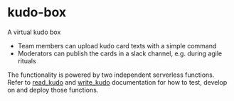 # kudo-box

A virtual kudo box

- Team members can upload kudo card texts with a simple command
- Moderators can publish the cards in a slack channel, e.g. during agile rituals

The functionality is powered by two independent serverless functions.
Refer to [read_kudo](./read_kudo/README.md) and [write_kudo](./write_kudo/README.md)
documentation for how to test, develop on and deploy those functions.
